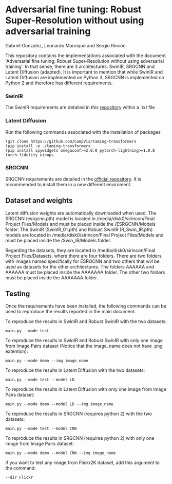 # Adversarial fine tuning: Robust Super-Resolution without using adversarial training

Gabriel Gonzalez, Leonardo Manrique and Sergio Rincón


This repository contains the implementations associated with the document 'Adversarial fine tuning: Robust Super-Resolution without using adversarial training'. In that sense, there are 3 architectures: SwinIR, SRGCNN and Latent Diffusion (adapted). It is important to mention that while SwinIR and Latent Diffusion are implemented on Python 3, SRGCNN is implemented on Python 2 and therefore has different requirements. 


### SwinIR
The SwinIR requirements are detailed in this [repository](https://github.com/cszn/KAIR) within a .txt file


### Latent Diffusion
Run the following commands associated with the installation of packages
```
!git clone https://github.com/CompVis/taming-transformers
!pip install -e ./taming-transformers
!pip install ipywidgets omegaconf>=2.0.0 pytorch-lightning>=1.0.8 torch-fidelity einops
```
### SRGCNN
SRGCNN requirements are detailed in the [official repository](https://github.com/hellloxiaotian/ESRGCNN). It is recommended to install them
in a new different enviroment. 

## Dataset and weights
Latent diffusion weights are automatically downloaded when used. The SRGCNN (esrgcnn.pth) model is located in /media/disk0/sirincon/Final Project Files/Models and must be placed inside the /ESRGCNN/Models folder. The SwinIR (SwinIR_01.pth) and Robust SwinIR (R_Swin_IR.pth) models are located in /media/disk0/sirincon/Final Project Files/Models and must be placed inside the /Swin_IR/Models folder.

Regarding the datasets, they are located in /media/disk0/sirincon/Final Project Files/Datasets, where there are four folders. There are two folders with images named specifically for ESRGCNN and two others that will be used as datasets for the other architectures. The folders AAAAAA and AAAAAA must be placed inside the AAAAAAA folder. The other two folders must be placed inside the AAAAAAA folder. 

## Testing

Once the requirements have been installed, the following commands can be used to reproduce the results reported in the main document.

To reproduce the results in SwinIR and Robust SwinIR with the two datasets:
```
main.py --mode test
```

To reproduce the results in SwinIR and Robust SwinIR with only one image from Image Pairs dataset (Notice that the image_name does not have .png extention):
```
main.py --mode demo --img image_name
```

To reproduce the results in Latent Diffusion with the two datasets:
```
main.py --mode test --model LD
```

To reproduce the results in Latent Diffusion with only one image from Image Pairs dataset:
```
main.py --mode demo --model LD --img image_name
```

To reproduce the results in SRGCNN (requires python 2) with the two datasets:
```
main.py --mode test --model CNN
```

To reproduce the results in SRGCNN (requires python 2) with only one image from Image Pairs dataset:
```
main.py --mode demo --model CNN --img image_name
```
If you want to test any image from Flickr2K dataset, add this argument to the command:
```
--dir Flickr
```

